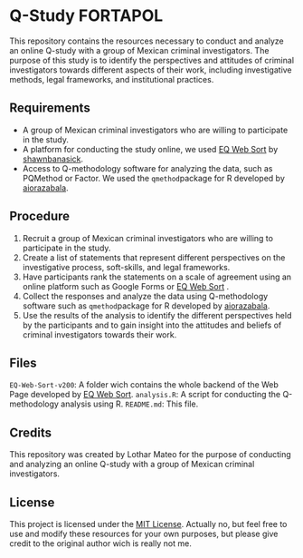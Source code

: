 # Q-Study FORTAPOL

This repository contains the resources necessary to conduct and analyze an online Q-study with a group of Mexican criminal investigators. The purpose of this study is to identify the perspectives and attitudes of criminal investigators towards different aspects of their work, including investigative methods, legal frameworks, and institutional practices.

## Requirements

- A group of Mexican criminal investigators who are willing to participate in the study.
- A platform for conducting the study online, we used [EQ Web Sort](https://github.com/shawnbanasick/eq-web-sort) by [shawnbanasick](https://github.com/shawnbanasick).
- Access to Q-methodology software for analyzing the data, such as PQMethod or Factor. We used the `qmethod`package for R developed by [aiorazabala](http://aiorazabala.github.io/qmethod/).

## Procedure

1. Recruit a group of Mexican criminal investigators who are willing to participate in the study.
2. Create a list of statements that represent different perspectives on the investigative process, soft-skills, and legal frameworks.
3. Have participants rank the statements on a scale of agreement using an online platform such as Google Forms or [EQ Web Sort](https://github.com/shawnbanasick/eq-web-sort) .
4. Collect the responses and analyze the data using Q-methodology software such as  `qmethod`package for R developed by [aiorazabala](http://aiorazabala.github.io/qmethod/).
5. Use the results of the analysis to identify the different perspectives held by the participants and to gain insight into the attitudes and beliefs of criminal investigators towards their work.

## Files

`EQ-Web-Sort-v200`: A folder wich contains the whole backend of the Web Page developed by [EQ Web Sort](https://github.com/shawnbanasick/eq-web-sort).
`analysis.R`: A script for conducting the Q-methodology analysis using R.
`README.md`: This file.

## Credits

This repository was created by Lothar Mateo for the purpose of conducting and analyzing an online Q-study with a group of Mexican criminal investigators.

## License

This project is licensed under the [MIT License](https://opensource.org/license/mit/). Actually no, but feel free to use and modify these resources for your own purposes, but please give credit to the original author wich is really not me.
